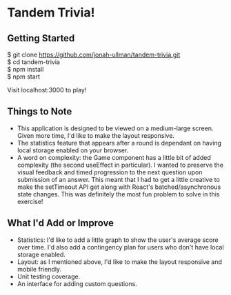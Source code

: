 # Tandem Trivia!

## Getting Started

$ git clone https://github.com/jonah-ullman/tandem-trivia.git  
$ cd tandem-trivia  
$ npm install  
$ npm start  

Visit localhost:3000 to play!

## Things to Note

- This application is designed to be viewed on a medium-large screen. Given more time,
  I'd like to make the layout responsive.
- The statistics feature that appears after a round is dependant on having local
  storage enabled on your browser.
- A word on complexity: the Game component has a little bit of added complexity
  (the second useEffect in particular). I wanted to preserve the visual feedback
  and timed progression to the next question upon submission of an answer.
  This meant that I had to get a little creative to make the setTimeout API
  get along with React's batched/asynchronous state changes. This was definitely
  the most fun problem to solve in this exercise!

## What I'd Add or Improve

- Statistics: I'd like to add a little graph to show the user's average score
  over time. I'd also add a contingency plan for users who don't have local storage
  enabled.
- Layout: as I mentioned above, I'd like to make the layout responsive and mobile
  friendly.
- Unit testing coverage.
- An interface for adding custom questions.
